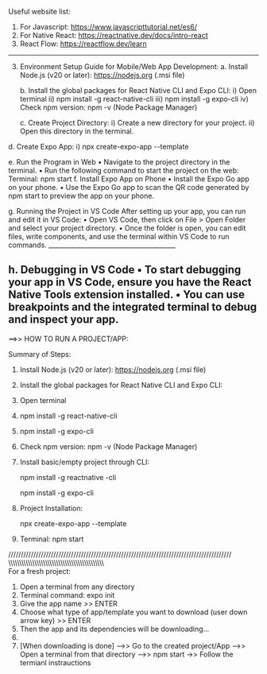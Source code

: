 Useful website list:
1. For Javascript:  https://www.javascripttutorial.net/es6/
2. For Native React: https://reactnative.dev/docs/intro-react
3. React Flow: https://reactflow.dev/learn
------------------------------------------------------------------------------------------------------------

3. Environment Setup Guide for Mobile/Web App Development:
   a. Install Node.js (v20 or later): https://nodejs.org (.msi file)
   
   b. Install the global packages for React Native CLI and Expo CLI:
      i) Open terminal
      ii) npm install -g react-native-cli
      iii) npm install -g expo-cli
      iv) Check npm version: npm -v (Node Package Manager)

   c. Create Project Directory:
       i) Create a new directory for your project.
       ii) Open this directory in the terminal.
   
  d. Create Expo App:
     i)  npx create-expo-app --template

  e. Run the Program in Web
    •	Navigate to the project directory in the terminal.
    •	Run the following command to start the project on the web: 
      Terminal: npm start
  f.  Install Expo App on Phone
      •	Install the Expo Go app on your phone.
      •	Use the Expo Go app to scan the QR code generated by npm start to preview the app on your phone.

  g. Running the Project in VS Code
      After setting up your app, you can run and edit it in VS Code:
      •	Open VS Code, then click on File > Open Folder and select your project directory.
      •	Once the folder is open, you can edit files, write components, and use the terminal within VS Code to run commands.
      ________________________________________
  
  h. Debugging in VS Code
    •	To start debugging your app in VS Code, ensure you have the React Native Tools extension installed.
    •	You can use breakpoints and the integrated terminal to debug and inspect your app.
------------------------------------------------------------------------------------------------------------------------------

==>> HOW TO RUN A PROJECT/APP:

Summary of Steps: 
1. Install Node.js (v20 or later): https://nodejs.org (.msi file)
2. Install the global packages for React Native CLI and Expo CLI:
3.    Open terminal
4.    npm install -g react-native-cli
5.    npm install -g expo-cli
6.    Check npm version: npm -v (Node Package Manager)
7. Install basic/empty project through CLI:

      npm install -g reactnative -cli

      npm install -g expo-cli  
9. Project Installation:

   npx create-expo-app --template
   
11. Terminal: npm start

/////////////////////////////////////////////////////////////////////////////////////////
\\\\\\\\\\\\\\\\\\\\\\\\\\\\\\\\\\\\\\\\\\\\\\\\\\\\\\\\\\\\\\\\\\\\\\\\\\\\\\\\\\\\\\\\\
For a fresh project:

   1. Open a terminal from any directory
   2. Terminal command: expo init
   3. Give the app name >> ENTER
   4. Choose what type of app/template you want to download (user down arrow key) >> ENTER
   5. Then the app and its dependencies will be downloading...
   6. 
   7. [When downloading is done] -->> Go to the created project/App -->> Open a terminal from that directory -->> npm start ->> Follow the termianl instrauctions
